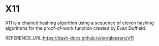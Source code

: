 # X11

X11 is a chained hashing algorithm using a sequence of eleven hashing algorithms for the proof-of-work function created by Evan Duffield.

REFERENCE_URL:https://dash-docs.github.io/en/glossary/x11